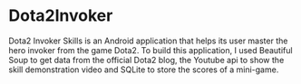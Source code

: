 Dota2Invoker
============

Dota2 Invoker Skills is an Android application that helps its user master the hero invoker from the game Dota2. To build this application, I used Beautiful Soup to get data from the official Dota2 blog, the Youtube api to show the skill demonstration video and SQLite to store the scores of a mini-game.
